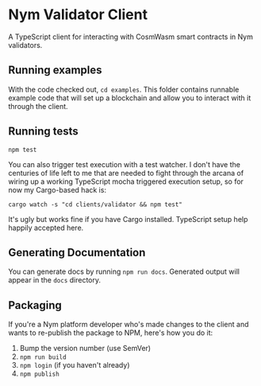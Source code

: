 Nym Validator Client
====================

A TypeScript client for interacting with CosmWasm smart contracts in Nym validators. 

Running examples
-----------------

With the code checked out, `cd examples`. This folder contains runnable example code that will set up a blockchain and allow you to interact with it through the client. 

Running tests
-------------

```
npm test
```

You can also trigger test execution with a test watcher. I don't have the centuries of life left to me that are needed to fight through the arcana of wiring up a working TypeScript mocha triggered execution setup, so for now my Cargo-based hack is:


```
cargo watch -s "cd clients/validator && npm test"
```

It's ugly but works fine if you have Cargo installed. TypeScript setup help happily accepted here. 

Generating Documentation
------------------------

You can generate docs by running `npm run docs`. Generated output will appear in the `docs` directory. 

Packaging
------------------------

If you're a Nym platform developer who's made changes to the client and wants to re-publish the package to NPM, here's how you do it: 

1. Bump the version number (use SemVer)
1. `npm run build`
1. `npm login` (if you haven't already)
1. `npm publish`